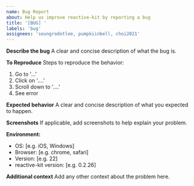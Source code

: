 ```yaml
---
name: Bug Report
about: Help us improve reactive-kit by reporting a bug
title: '[BUG] '
labels: 'bug'
assignees: 'seungrodotlee, pumpkiinbell, choi2021'
---
```


**Describe the bug**
A clear and concise description of what the bug is.

<!-- **버그 설명**
버그에 대한 명확하고 간단한 설명을 해주세요. -->

**To Reproduce**
Steps to reproduce the behavior:

1. Go to '...'
2. Click on '....'
3. Scroll down to '....'
4. See error

<!-- **재현 방법**
버그를 재현하기 위한 단계:

1. '...'로 이동
2. '....' 클릭
3. '....' 스크롤
4. 오류 발생 -->

**Expected behavior**
A clear and concise description of what you expected to happen.

<!-- **예상 동작**
어떻게 동작해야 하는지 설명해주세요. -->

**Screenshots**
If applicable, add screenshots to help explain your problem.

<!-- **스크린샷**
가능하다면 문제를 설명하는데 도움이 되는 스크린샷을 첨부해주세요. -->

**Environment:**

- OS: [e.g. iOS, Windows]
- Browser: [e.g. chrome, safari]
- Version: [e.g. 22]
- reactive-kit version: [e.g. 0.2.26]

<!-- **환경 정보:**

- OS: [예: iOS, Windows]
- 브라우저: [예: chrome, safari]
- 버전: [예: 22]
- reactive-kit 버전: [예: 0.2.26] -->

**Additional context**
Add any other context about the problem here.

<!-- **추가 정보**
문제에 대한 다른 맥락이나 정보가 있다면 여기에 추가해주세요. -->
